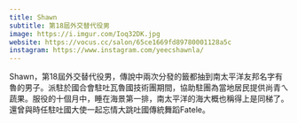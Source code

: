 ```yaml
---
title: Shawn
subtitle: 第18屆外交替代役男
image: https://i.imgur.com/Ioq32DK.jpg
website: https://vocus.cc/salon/65ce1669fd89780001128a5c
instagram: https://www.instagram.com/yeecshawnla/
---
```

Shawn，第18屆外交替代役男，傳說中兩次分發的籤都抽到南太平洋友邦名字有魯的男子。派駐於國合會駐吐瓦魯國技術團期間，協助駐團為當地居民提供尚青ㄟ蔬果。服役的十個月中，睡在海景第一排，南太平洋的海大概也稱得上是同梯了。還曾與時任駐吐國大使一起忘情大跳吐國傳統舞蹈Fatele。
